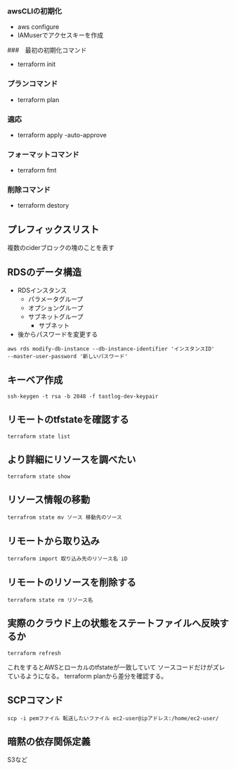 ### awsCLIの初期化
- aws configure
- IAMuserでアクセスキーを作成

###　最初の初期化コマンド
- terraform init

### プランコマンド
- terraform plan

### 適応
- terraform apply -auto-approve

### フォーマットコマンド
- terraform fmt

### 削除コマンド
- terraform destory



## プレフィックスリスト
複数のciderブロックの塊のことを表す

## RDSのデータ構造
- RDSインスタンス
  - パラメータグループ
  - オプショングループ
  - サブネットグループ
    - サブネット
- 後からパスワードを変更する
```shell
aws rds modify-db-instance --db-instance-identifier 'インスタンスID' 
--master-user-password '新しいパスワード'
```


## キーベア作成
```shell
ssh-keygen -t rsa -b 2048 -f tastlog-dev-keypair
```


## リモートのtfstateを確認する
```shell
terraform state list
```

## より詳細にリソースを調べたい
```shell
terraform state show
```

## リソース情報の移動
```shell
terrafrom state mv ソース 移動先のソース
```

## リモートから取り込み
```shell
terraform import 取り込み先のリソース名 iD
```

## リモートのリソースを削除する

```shell
terraform state rm リソース名
```

## 実際のクラウド上の状態をステートファイルへ反映するか
```shell
terraform refresh
```
これをするとAWSとローカルのtfstateが一致していて
ソースコードだけがズレているようになる。
terraform planから差分を確認する。



## SCPコマンド

```shell
scp -i pemファイル 転送したいファイル ec2-user@ipアドレス:/home/ec2-user/
```


## 暗黙の依存関係定義

 S3など